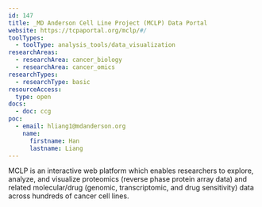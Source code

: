 ```yaml
---
id: 147
title: _MD Anderson Cell Line Project (MCLP) Data Portal 
website: https://tcpaportal.org/mclp/#/
toolTypes:
  - toolType: analysis_tools/data_visualization
researchAreas:
  - researchArea: cancer_biology
  - researchArea: cancer_omics
researchTypes:
  - researchType: basic
resourceAccess:
  type: open
docs:
  - doc: ccg
poc:
  - email: hliang1@mdanderson.org
    name:
      firstname: Han
      lastname: Liang
---
```

MCLP is an interactive web platform which enables researchers to explore, analyze, and visualize proteomics (reverse phase protein array data) and related molecular/drug (genomic, transcriptomic, and drug sensitivity) data across  hundreds  of cancer cell lines.
